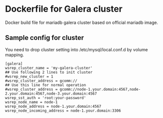 # Dockerfile for Galera cluster

Docker build file for mariadb galera cluster based on official mariadb image.

## Sample config for cluster

You need to drop cluster setting into /etc/mysql/local.conf.d by volume mapping.

```
[galera]
wsrep_cluster_name = 'my-galera-cluster'
## Use following 2 lines to init cluster
#wsrep_new_cluster = 1
#wsrep_cluster_address = gcomm://
## Use this line for normal operation
#wsrep_cluster_address = gcomm://node-1.your.domain:4567,node-2.your.domain:4567,node-3.your.domain:4567
wsrep_sst_auth = 'root:your-password'
wsrep_node_name = node-1
wsrep_node_address = node-1.your.domain:4567
wsrep_node_incoming_address = node-1.your.domain:3306
```
